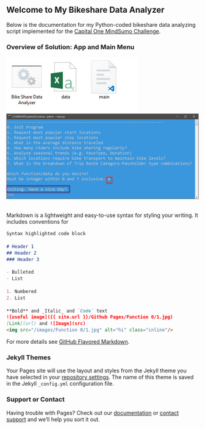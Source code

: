 ## Welcome to My Bikeshare Data Analyzer

Below is the documentation for my Python-coded bikeshare data analyzing script implemented for the [Capital One MindSumo Challenge](https://www.mindsumo.com/contests/bikeshare-data).

### Overview of Solution: App and Main Menu
<img src="Github Pages/Main Menu/1.jpg" class="img-responsive" alt=""> </div>
<img src="Github Pages/Function 0/1.jpg" class="img-responsive" alt=""> </div>
<img src="Github Pages/Function 0/2.jpg" class="img-responsive" alt=""> </div>

Markdown is a lightweight and easy-to-use syntax for styling your writing. It includes conventions for

```markdown
Syntax highlighted code block

# Header 1
## Header 2
### Header 3

- Bulleted
- List

1. Numbered
2. List

**Bold** and _Italic_ and `Code` text
![useful image]({{ site.url }}/Github Pages/Function 0/1.jpg)
[Link](url) and ![Image](src)
<img src="/images/Function 0/1.jpg" alt="hi" class="inline"/>
```

For more details see [GitHub Flavored Markdown](https://guides.github.com/features/mastering-markdown/).

### Jekyll Themes

Your Pages site will use the layout and styles from the Jekyll theme you have selected in your [repository settings](https://github.com/tschoulte/bikesharedata/settings). The name of this theme is saved in the Jekyll `_config.yml` configuration file.

### Support or Contact

Having trouble with Pages? Check out our [documentation](https://help.github.com/categories/github-pages-basics/) or [contact support](https://github.com/contact) and we’ll help you sort it out.
